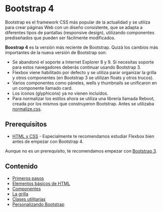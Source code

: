 # Bootstrap 4

Bootstrap es el framework CSS más popular de la actualidad y se utiliza para crear páginas Web con un diseño consistente, que se adapta a diferentes tipos de pantallas (responsive design), utilizando componentes prediseñados que pueden ser fácilmente modificados.

**Boostrap 4** es la versión más reciente de Bootstrap. Quizá los cambios más importantes de la nueva versión de Bootstrap son:

* Se abandonó el soporte a Internet Explorer 8 y 9. Si necesitas soporte para estos navegadores deberás continuar usando Bootstrap 3.
* Flexbox viene habilitado por defecto y se utiliza parar organizar la grilla y otros componentes (en Bootstrap 3 se utilizan floats y otros trucos).
* Varios componentes como páneles, wells y thumbnails se unificaron en un componente llamado card.
* Los íconos (glyphicons) ya no vienen incluídos.
* Para normalizar los estilos ahora se utiliza una librería llamada Reboot, creada por los mismos que construyeron Bootstrap. Antes se utilizaba [normalize.css](https://necolas.github.io/normalize.css/).

## Prerequisitos

* [HTML y CSS](html-css/README.md) - Especialmente te recomendamos estudiar Flexbox bien antes de empezar con Bootstrap 4.

Aunque no es un prerequisito, te recomendamos empezar con [Bootstrap 3](bootstrap3/README.md).

## Contenido

* [Primeros pasos](1-primeros-pasos.md)
* [Elementos básicos de HTML](2-elementos-basicos-html.md)
* [Componentes](3-componentes.md)
* [La grilla](4-la-grilla.md)
* [Clases utilitarias](5-utilidades.md)
* [Personalizando Bootstrap](6-personalizacion.md)
